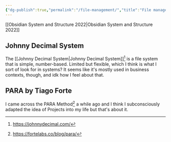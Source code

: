 ```yaml
---
{"dg-publish":true,"permalink":"/file-management/","title":"File management","tags":["technology","needs-update"],"created":"2022-07-22T17:10:32+10:00","updated":"2022-07-28"}
---
```



[[Obsidian System and Structure 2022\|Obsidian System and Structure 2022]]

## Johnny Decimal System

The [[Johnny Decimal System\|Johnny Decimal System]][^1] is a file system that is simple, number-based. Limited but flexible, which I think is what I sort of look for in systems? It seems like it's mostly used in business contexts, though, and idk how I feel about that.

## PARA by Tiago Forte

I came across the PARA Method[^2]  a while ago and I think I subconsciously adapted the idea of Projects into my life but that's about it.

[^1]: https://johnnydecimal.com/

[^2]: https://fortelabs.co/blog/para/
